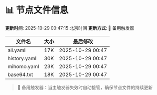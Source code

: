 # 📊 节点文件信息

**更新时间**: 2025-10-29 00:47:15 北京时间
**更新方式**: 🔄 备用触发器

| 文件名 | 大小 | 最后修改 |
|--------|------|----------|
| all.yaml | 17K | 2025-10-29 00:47 |
| history.yaml | 30K | 2025-10-29 00:47 |
| mihomo.yaml | 23K | 2025-10-29 00:47 |
| base64.txt | 18K | 2025-10-29 00:47 |

> 🔄 备用触发器：当主触发器失效时自动接管，确保节点文件的持续更新
